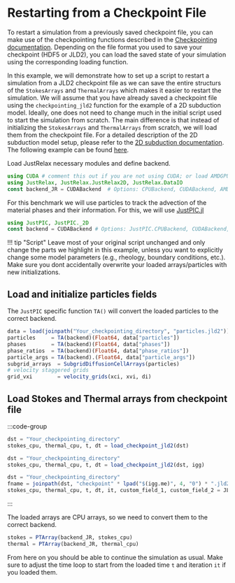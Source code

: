 # Restarting from a Checkpoint File

To restart a simulation from a previously saved checkpoint file, you can make use of the checkpointing functions described in the [Checkpointing documentation](./checkpointing.md). Depending on the file format you used to save your checkpoint (HDF5 or JLD2), you can load the saved state of your simulation using the corresponding loading function.

In this example, we will demonstrate how to set up a script to restart a simulation from a JLD2 checkpoint file as we can save the entire structurs of the `StokesArrays` and `ThermalArrays` which makes it easier to restart the simulation. We will assume that you have already saved a checkpoint file using the `checkpointing_jld2` function for the example of a 2D subduction model.
Ideally, one does not need to change much in the initial script used to start the simulation from scratch. The main difference is that instead of initializing the `StokesArrays` and `ThermalArrays` from scratch, we will load them from the checkpoint file.
For a detailed description of the 2D subduction model setup, please refer to the [2D subduction documentation](./subduction2D/subduction2D.md). The following example can be found [here](https://github.com/PTsolvers/JustRelax.jl/blob/d63ca8f08860859700913b575c9befc33d5c4f2a/miniapps/subduction/2D/Subduction2D_restart).

Load JustRelax necessary modules and define backend.
```julia
using CUDA # comment this out if you are not using CUDA; or load AMDGPU.jl if you are using an AMD GPU
using JustRelax, JustRelax.JustRelax2D, JustRelax.DataIO
const backend_JR = CUDABackend  # Options: CPUBackend, CUDABackend, AMDGPUBackend
```

For this benchmark we will use particles to track the advection of the material phases and their information. For this, we will use [JustPIC.jl](https://github.com/JuliaGeodynamics/JustPIC.jl)
```julia
using JustPIC, JustPIC._2D
const backend = CUDABackend # Options: JustPIC.CPUBackend, CUDABackend, JustPIC.AMDGPUBackend
```

!!! tip "Script" Leave most of your original script unchanged and only change the parts we highlight in this example, unless you want to explicitly change some model parameters (e.g., rheology, boundary conditions, etc.). Make sure you dont accidentally overwrite your loaded arrays/particles with new initializations.

## Load and initialize particles fields
The `JustPIC` specific function `TA()` will convert the loaded particles to the correct backend.
```julia
data = load(joinpath("Your_checkpointing_directory", "particles.jld2"))
particles     = TA(backend)(Float64, data["particles"])
phases        = TA(backend)(Float64, data["phases"])
phase_ratios  = TA(backend)(Float64, data["phase_ratios"])
particle_args = TA(backend).(Float64, data["particle_args"])
subgrid_arrays  = SubgridDiffusionCellArrays(particles)
# velocity staggered grids
grid_vxi        = velocity_grids(xci, xvi, di)
```

## Load Stokes and Thermal arrays from checkpoint file
:::code-group
```julia [Normal use]
dst = "Your_checkpointing_directory"
stokes_cpu, thermal_cpu, t, dt = load_checkpoint_jld2(dst)
```
```julia [MPI]
dst = "Your_checkpointing_directory"
stokes_cpu, thermal_cpu, t, dt = load_checkpoint_jld2(dst, igg)
```
```julia [Additional fields]
dst = "Your_checkpointing_directory"
fname = joinpath(dst, "checkpoint" * lpad("$(igg.me)", 4, "0") * ".jld2")
stokes_cpu, thermal_cpu, t, dt, it, custom_field_1, custom_field_2 = JLD2.load(fname)
```
:::

The loaded arrays are CPU arrays, so we need to convert them to the correct backend.
```julia
stokes = PTArray(backend_JR, stokes_cpu)
thermal = PTArray(backend_JR, thermal_cpu)
```
From here on you should be able to continue the simulation as usual. Make sure to adjust the time loop to start from the loaded time `t` and iteration `it` if you loaded them.
